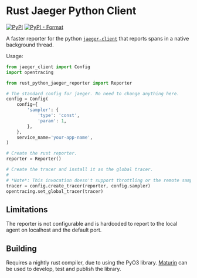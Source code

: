 Rust Jaeger Python Client
=========================

[![PyPI](https://img.shields.io/pypi/v/maturin.svg)](https://pypi.org/project/rust-python-jaeger-reporter/)
[![PyPI - Format](https://img.shields.io/pypi/format/rust-python-jaeger-reporter)](https://pypi.org/project/rust-python-jaeger-reporter/)

A faster reporter for the python [`jaeger-client`](https://pypi.org/project/jaeger-client/) that reports spans in a native background thread.

Usage:

```python
from jaeger_client import Config
import opentracing

from rust_python_jaeger_reporter import Reporter

# The standard config for jaeger. No need to change anything here.
config = Config(
    config={
        'sampler': {
            'type': 'const',
            'param': 1,
        },
    },
    service_name='your-app-name',
)

# Create the rust reporter.
reporter = Reporter()

# Create the tracer and install it as the global tracer.
#
# *Note*: This invocation doesn't support throttling or the remote sampler.
tracer = config.create_tracer(reporter, config.sampler)
opentracing.set_global_tracer(tracer)

```

Limitations
-----------

The reporter is not configurable and is hardcoded to report to the local agent
on localhost and the default port.


Building
--------

Requires a nightly rust compiler, due to using the PyO3 library.
[Maturin](https://github.com/PyO3/maturin) can be used to develop, test and
publish the library.
